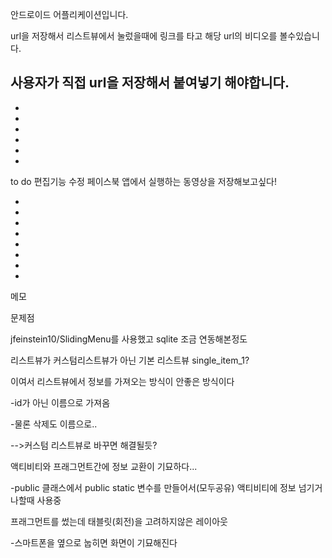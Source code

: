 안드로이드 어플리케이션입니다.

url을 저장해서 리스트뷰에서 눌렀을때에 링크를 타고 해당 url의 비디오를 볼수있습니다.

사용자가 직접 url을 저장해서 붙여넣기 해야합니다.
-
-
-
-
-
-
-


to do
편집기능 수정
페이스북 앱에서 실행하는 동영상을 저장해보고싶다!

-
-
-
-
-
-
-
-


메모



문제점

jfeinstein10/SlidingMenu를 사용했고
sqlite 조금 연동해본정도


리스트뷰가 커스텀리스트뷰가 아닌 기본 리스트뷰 single_item_1?

이여서 리스트뷰에서 정보를 가져오는 방식이 안좋은 방식이다

-id가 아닌 이름으로 가져옴

-물론 삭제도 이름으로..

-->커스텀 리스트뷰로 바꾸면 해결될듯?


액티비티와 프래그먼트간에 정보 교환이 기묘하다...

-public 클래스에서 public static 변수를 만들어서(모두공유) 액티비티에 정보 넘기거나할때 사용중

프래그먼트를 썼는데 태블릿(회전)을 고려하지않은 레이아웃

-스마트폰을 옆으로 눕히면 화면이 기묘해진다
